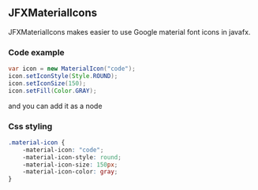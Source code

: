 ## JFXMaterialIcons

JFXMaterialIcons makes easier to use Google material font icons in javafx.

### Code example

```java
var icon = new MaterialIcon("code");
icon.setIconStyle(Style.ROUND);
icon.setIconSize(150);
icon.setFill(Color.GRAY);
```

and you can add it as a node

### Css styling

```css
.material-icon {
    -material-icon: "code";
    -material-icon-style: round;
    -material-icon-size: 150px;
    -material-icon-color: gray;
}
```